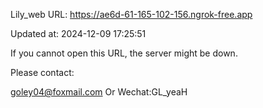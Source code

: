 Lily_web URL: https://ae6d-61-165-102-156.ngrok-free.app

Updated at: 2024-12-09 17:25:51

If you cannot open this URL, the server might be down.

Please contact: 

goley04@foxmail.com Or Wechat:GL_yeaH